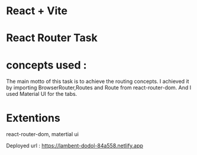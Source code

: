 # React + Vite
# React Router Task

# concepts used : 
The main motto of this task is to achieve the routing concepts.
I achieved it by importing BrowserRouter,Routes and Route from react-router-dom.
And I used Material UI for the tabs.

# Extentions
react-router-dom,
matertial ui

Deployed url : https://lambent-dodol-84a558.netlify.app

